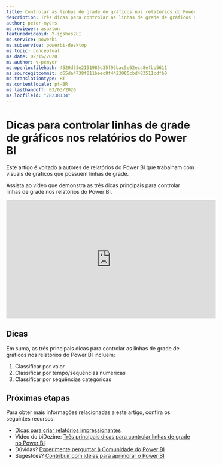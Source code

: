 ```yaml
---
title: Controlar as linhas de grade de gráficos nos relatórios do Power BI
description: Três dicas para controlar as linhas de grade de gráficos em visuais de relatórios do Power BI, no Power BI Desktop ou no serviço do Power BI.
author: peter-myers
ms.reviewer: asaxton
featuredvideoid: Y-igshes2LI
ms.service: powerbi
ms.subservice: powerbi-desktop
ms.topic: conceptual
ms.date: 02/15/2020
ms.author: v-pemyer
ms.openlocfilehash: 4520d53e2151985d35f93bac5e62eca8efbb5611
ms.sourcegitcommit: d65da4738f011beec8f4423085cbd483511cdfb0
ms.translationtype: HT
ms.contentlocale: pt-BR
ms.lasthandoff: 03/03/2020
ms.locfileid: "78238134"
---
```

# <a name="tips-to-control-chart-gridlines-in-power-bi-reports"></a>Dicas para controlar linhas de grade de gráficos nos relatórios do Power BI

Este artigo é voltado a autores de relatórios do Power BI que trabalham com visuais de gráficos que possuem linhas de grade.

Assista ao vídeo que demonstra as três dicas principais para controlar linhas de grade nos relatórios do Power BI.

<iframe width="560" height="315" src="https://www.youtube.com/embed/Y-igshes2LI" frameborder="0" allowfullscreen></iframe>

## <a name="tips"></a>Dicas

Em suma, as três principais dicas para controlar as linhas de grade de gráficos nos relatórios do Power BI incluem:

1. Classificar por valor
1. Classificar por tempo/sequências numéricas
1. Classificar por sequências categóricas

## <a name="next-steps"></a>Próximas etapas

Para obter mais informações relacionadas a este artigo, confira os seguintes recursos:

- [Dicas para criar relatórios impressionantes](../power-bi-reports-tips-and-tricks-for-creating.md)
- Vídeo do biDezine: [Três principais dicas para controlar linhas de grade no Power BI](https://www.youtube.com/watch?v=Y-igshes2LI)
- Dúvidas? [Experimente perguntar à Comunidade do Power BI](https://community.powerbi.com/)
- Sugestões? [Contribuir com ideias para aprimorar o Power BI](https://ideas.powerbi.com)
